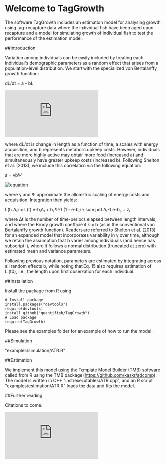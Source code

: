Welcome to TagGrowth
==========

The software TagGrowth includes an estimation model for analysing growth using
tag-recapture data where the individual fish have been aged upon recapture and a
model for simulating growth of individual fish to test the performance of the
estimation model.


##Introduction 

Variation among individuals can be easily included by treating
each individual's demographic parameters as a random effect that arises from a
population-level distribution. We start with the specialized von Bertalanffy
growth function:

dL/dt = a - bL

![equation](http://latex.codecogs.com/gif.latex?dL%2Fdt%3Da%2DbL)

where dL/dt is change in length as a function of time, a scales with energy
acquisition, and b represents metabolic upkeep costs. However, individuals that
are more highly active may obtain more food (increased a) and simultaneously
have greater upkeep costs (increased b). Following Shelton et al. (2013), we
include this correlation via the following equation:

a = γbΨ

![equation](http://latex.codecogs.com/gif.latex?a%3Dγb%5EΨ)

where γ and Ψ approximate the allometric scaling of energy costs and
acquisition. Integration then yields:

L(t+Δₜ) = L(t) e-bᵢΔₜ + bᵢ Ψ-1 (1 - e-bᵢ) γ sum j=0 Δₜ-1 e-bᵢⱼ + zᵢ

where Δt is the number of time-periods elapsed between length intervals, and
where the Brody growth coefficient k = b (as in the conventional von Bertalanffy
growth function). Readers are referred to Shelton et al. (2013) for an expanded
model that incorporates variability in γ over time, although we retain the
assumption that b varies among individuals (and hence has subscript i), where it
follows a normal distribution (truncated at zero) with estimated mean and
variance parameters.

Following previous notation, parameters are estimated by integrating across all
random effects b, while noting that Eq. 15 also requires estimation of Li(t0),
i.e., the length upon first observation for each individual.


##Installation

Install the package from R using

    # Install package
    install.packages("devtools")
    require(devtools)
    install_github("quantifish/TagGrowth")
    # Load package
    require(TagGrowth)

Please see the examples folder for an example of how to run the model.


##Simulation

"examples/simulation/ATR.R"


##Estimation 

We implement this model using the Template Model Builder (TMB) software called
from R using the TMB package (https://github.com/kaskr/adcomp). The model is
written in C++ "inst/executables/ATR.cpp", and an R script
"examples/estimation/ATR.R" loads the data and fits the model.


##Further reading

Citations to come.


![equation](http://latex.codecogs.com/gif.latex?1%2Bsin%28mc%5E2%29%0D%0A)
